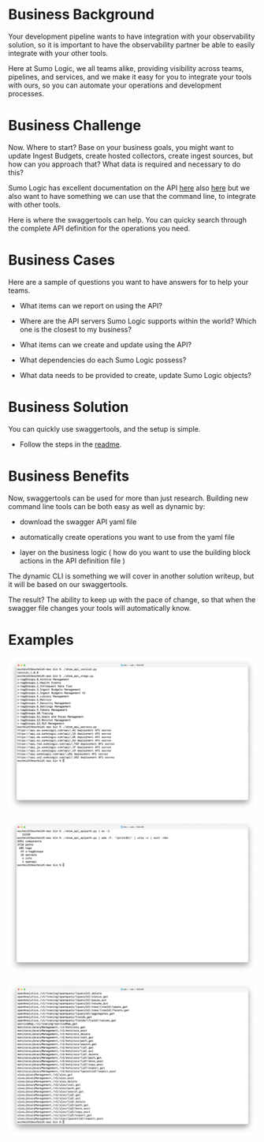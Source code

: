 Business Background
===================

Your development pipeline wants to have integration with your observability solution, so it is important to have the observability partner be able to easily integrate with your other tools.

Here at Sumo Logic, we all teams alike, providing visibility across teams, pipelines, and services, and we make it easy for you to integrate your tools with ours, so you can automate your operations and development processes.

Business Challenge
==================

Now. Where to start? Base on your business goals, you might want to update Ingest Budgets, create hosted collectors, create ingest sources, but how can you approach that? What data is required and necessary to do this?

Sumo Logic has excellent documentation on the API [here](https://help.sumologic.com/APIs) also [here](https://api.sumologic.com/docs/) but we also want to have something we can use that the command line, to integrate with other tools. 

Here is where the swaggertools can help. You can quicky search through the complete API definition for the operations you need.

Business Cases
==============

Here are a sample of questions you want to have answers for to help your teams. 

* What items can we report on using the API?

* Where are the API servers Sumo Logic supports within the world? Which one is the closest to my business?

* What items can we create and update using the API?

* What dependencies do each Sumo Logic possess?

* What data needs to be provided to create, update Sumo Logic objects?

Business Solution
=================

You can quickly use swaggertools, and the setup is simple.

- Follow the steps in the [readme](../README.md).

Business Benefits
=================

Now, swaggertools can be used for more than just research. Building new command line tools can be both easy as well as dynamic by:

*   download the swagger API yaml file

*   automatically create operations you want to use from the yaml file

*   layer on the business logic ( how do you want to use the building block actions in the API definition file )

The dynamic CLI is something we will cover in another solution writeup, but it will be based on our swaggertools.

The result? The ability to keep up with the pace of change, so that when the swagger file changes your tools will automatically know.

Examples
========

![example1](swaggertools1.png)

![example2](swaggertools2.png)

![example3](swaggertools3.png)

